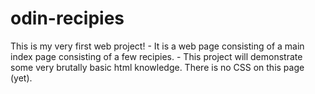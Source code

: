 # odin-recipies

This is my very first web project! 
    - It is a web page consisting of a main index page 
    consisting of a few recipies. 
    - This project will demonstrate some very brutally basic 
    html knowledge. There is no CSS on this page (yet).
